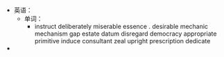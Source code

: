 - 英语：
	- 单词：
		- instruct
		  deliberately
		  miserable
		  essence .
		  desirable
		  mechanic
		  mechanism
		  gap
		  estate
		  datum
		  disregard
		  democracy
		  appropriate
		  primitive
		  induce
		  consultant
		  zeal
		  upright
		  prescription
		  dedicate
-